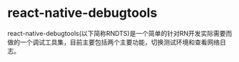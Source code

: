 
# react-native-debugtools


react-native-debugtools(以下简称RNDTS)是一个简单的针对RN开发实际需要而做的一个调试工具集，目前主要包括两个主要功能，切换测试环境和查看网络日志。